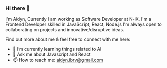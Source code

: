 ### Hi there 👋

I'm Aidyn, Currently I am working as Software Developer at N-iX. 
I'm a Frontend Developer skilled in JavaScript, React, Node.js
I'm always open to collaborating on projects and innovative/disruptive ideas. 

Find out more about me & feel free to connect with me here:

<!-- **aidoha/aidoha** is a ✨ _special_ ✨ repository because its `README.md` (this file) appears on your GitHub profile.

Here are some ideas to get you started: -->

<!-- - 🔭 I’m currently working on  -->
- 🌱 I’m currently learning things related to AI
- 💬 Ask me about Javascript and React
- 📫 How to reach me: aidyn.ibrv@gmail.com
